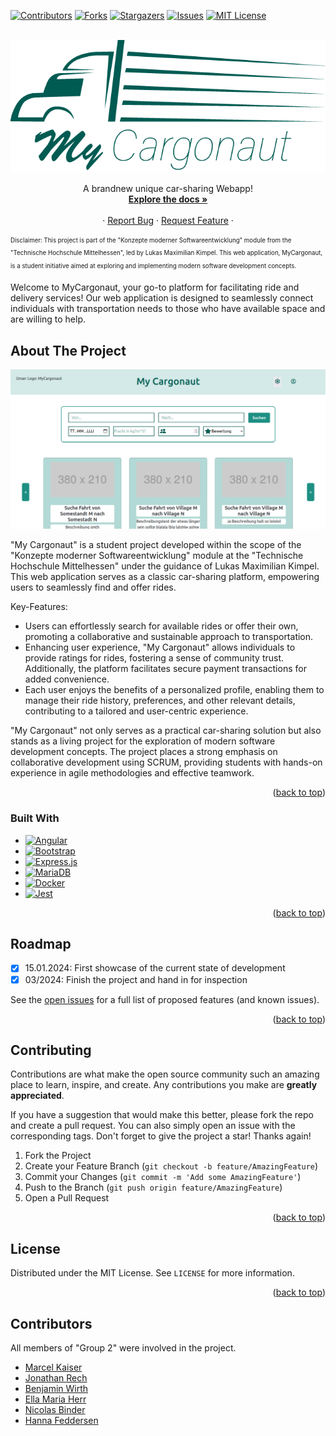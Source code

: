 [![Contributors][contributors-shield]][contributors-url]
[![Forks][forks-shield]][forks-url]
[![Stargazers][stars-shield]][stars-url]
[![Issues][issues-shield]][issues-url]
[![MIT License][license-shield]][license-url]

<!-- PROJECT LOGO -->
<br />
<div align="center">
  <a href="https://github.com/wrth1337/MyCargonaut">
    <img src="documentation/images/Logo.png" alt="Logo">
  </a>

  <p align="center">
    A brandnew unique car-sharing Webapp!
    <br />
    <a href="https://github.com/wrth1337/MyCargonaut/tree/develop/documentation"><strong>Explore the docs »</strong></a>
    <br />
    <br />
    ·
    <a href="https://github.com/othneildrew/Best-README-Template/issues">Report Bug</a>
    ·
    <a href="https://github.com/othneildrew/Best-README-Template/issues">Request Feature</a>
    ·
  </p>
</div>

<sub><sup>Disclaimer: This project is part of the "Konzepte moderner Softwareentwicklung" module from the "Technische Hochschule Mittelhessen", led by Lukas Maximilian Kimpel. This web application, MyCargonaut, is a student initiative aimed at exploring and implementing modern software development concepts.</sub></sup>

Welcome to MyCargonaut, your go-to platform for facilitating ride and delivery services! Our web application is designed to seamlessly connect individuals with transportation needs to those who have available space and are willing to help.








## About The Project

[![My Cargonaut Screen Shot][product-screenshot]](https://github.com/wrth1337/MyCargonaut)

"My Cargonaut" is a student project developed within the scope of the "Konzepte moderner Softwareentwicklung" module at the "Technische Hochschule Mittelhessen" under the guidance of Lukas Maximilian Kimpel. This web application serves as a classic car-sharing platform, empowering users to seamlessly find and offer rides.

Key-Features:
* Users can effortlessly search for available rides or offer their own, promoting a collaborative and sustainable approach to transportation.
* Enhancing user experience, "My Cargonaut" allows individuals to provide ratings for rides, fostering a sense of community trust. Additionally, the platform facilitates secure payment transactions for added convenience.
* Each user enjoys the benefits of a personalized profile, enabling them to manage their ride history, preferences, and other relevant details, contributing to a tailored and user-centric experience.

"My Cargonaut" not only serves as a practical car-sharing solution but also stands as a living project for the exploration of modern software development concepts.
The project places a strong emphasis on collaborative development using SCRUM, providing students with hands-on experience in agile methodologies and effective teamwork.

<p align="right">(<a href="#readme-top">back to top</a>)</p>

### Built With
* [![Angular][Angular.io]][Angular-url]
* [![Bootstrap][Bootstrap.com]][Bootstrap-url]
* [![Express.js][Expressjs.com]][Expressjs-url]
* [![MariaDB][MariaDB.com]][MariaDB-url]
* [![Docker][Docker.com]][Docker-url]
* [![Jest][Jest.com]][Jest-url]

<p align="right">(<a href="#readme-top">back to top</a>)</p>








## Roadmap

- [x] 15.01.2024: First showcase of the current state of development
- [x] 03/2024: Finish the project and hand in for inspection

See the [open issues](https://github.com/wrth1337/MyCargonaut/issues) for a full list of proposed features (and known issues).

<p align="right">(<a href="#readme-top">back to top</a>)</p>




## Contributing

Contributions are what make the open source community such an amazing place to learn, inspire, and create. Any contributions you make are **greatly appreciated**.

If you have a suggestion that would make this better, please fork the repo and create a pull request. You can also simply open an issue with the corresponding tags.
Don't forget to give the project a star! Thanks again!

1. Fork the Project
2. Create your Feature Branch (`git checkout -b feature/AmazingFeature`)
3. Commit your Changes (`git commit -m 'Add some AmazingFeature'`)
4. Push to the Branch (`git push origin feature/AmazingFeature`)
5. Open a Pull Request

<p align="right">(<a href="#readme-top">back to top</a>)</p>





## License

Distributed under the MIT License. See `LICENSE` for more information.

<p align="right">(<a href="#readme-top">back to top</a>)</p>





## Contributors
All members of "Group 2" were involved in the project.

* [Marcel Kaiser](https://github.com/marcel951)
* [Jonathan Rech](https://github.com/JonathanRech)
* [Benjamin Wirth](https://github.com/wrth1337)
* [Ella Maria Herr](https://github.com/3llla)
* [Nicolas Binder](https://github.com/Schniggelz)
* [Hanna Feddersen](https://github.com/hannafeddersen) 


<!-- MARKDOWN LINKS & IMAGES -->
<!-- https://www.markdownguide.org/basic-syntax/#reference-style-links -->
[contributors-shield]: https://img.shields.io/github/contributors/wrth1337/MyCargonaut.svg?style=for-the-badge
[contributors-url]: https://github.com/wrth1337/MyCargonaut/graphs/contributors
[forks-shield]: https://img.shields.io/github/forks/wrth1337/MyCargonaut.svg?style=for-the-badge
[forks-url]: https://github.com/wrth1337/MyCargonaut/network/members
[stars-shield]: https://img.shields.io/github/stars/wrth1337/MyCargonaut.svg?style=for-the-badge
[stars-url]: https://github.com/wrth1337/MyCargonaut/stargazers
[issues-shield]: https://img.shields.io/github/issues/wrth1337/MyCargonaut.svg?style=for-the-badge
[issues-url]: https://github.com/wrth1337/MyCargonaut/issues
[license-shield]: https://img.shields.io/github/license/wrth1337/MyCargonaut.svg?style=for-the-badge
[license-url]: https://github.com/wrth1337/MyCargonaut/blob/develop/LICENSE
[product-screenshot]: documentation/images/Webapp-Example.png
[Next.js]: https://img.shields.io/badge/next.js-000000?style=for-the-badge&logo=nextdotjs&logoColor=white
[Next-url]: https://nextjs.org/
[React.js]: https://img.shields.io/badge/React-20232A?style=for-the-badge&logo=react&logoColor=61DAFB
[React-url]: https://reactjs.org/
[Vue.js]: https://img.shields.io/badge/Vue.js-35495E?style=for-the-badge&logo=vuedotjs&logoColor=4FC08D
[Vue-url]: https://vuejs.org/
[Angular.io]: https://img.shields.io/badge/Angular-DD0031?style=for-the-badge&logo=angular&logoColor=white
[Angular-url]: https://angular.io/
[Svelte.dev]: https://img.shields.io/badge/Svelte-4A4A55?style=for-the-badge&logo=svelte&logoColor=FF3E00
[Svelte-url]: https://svelte.dev/
[Laravel.com]: https://img.shields.io/badge/Laravel-FF2D20?style=for-the-badge&logo=laravel&logoColor=white
[Laravel-url]: https://laravel.com
[Bootstrap.com]: https://img.shields.io/badge/Bootstrap-563D7C?style=for-the-badge&logo=bootstrap&logoColor=white
[Bootstrap-url]: https://getbootstrap.com
[JQuery.com]: https://img.shields.io/badge/jQuery-0769AD?style=for-the-badge&logo=jquery&logoColor=white
[JQuery-url]: https://jquery.com 
[Expressjs.com]: https://img.shields.io/badge/Express.js-FFBF00?style=for-the-badge&logo=express&logoColor=black
[Expressjs-url]: https://expressjs.com/
[MariaDB.com]: https://img.shields.io/badge/MariaDB-c27957?style=for-the-badge&logo=mariadb&logoColor=white
[MariaDB-url]: https://mariadb.org/
[Docker.com]: https://img.shields.io/badge/Docker-308fbf?style=for-the-badge&logo=docker&logoColor=white
[Docker-url]: https://www.docker.com/
[Jest.com]: https://img.shields.io/badge/Jest-b5364b?style=for-the-badge&logo=jest&logoColor=white
[Jest-url]: https://jestjs.io/

